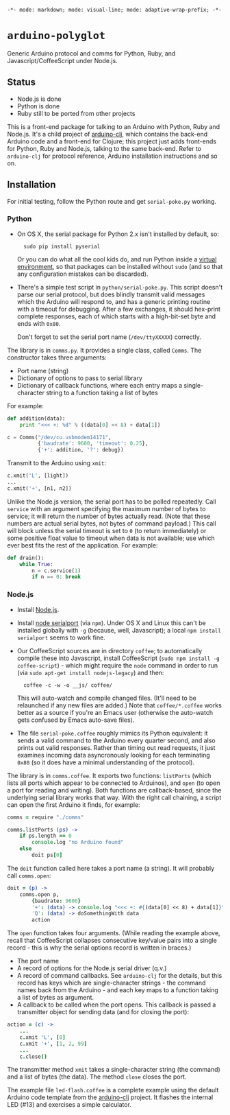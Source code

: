 `-*- mode: markdown; mode: visual-line; mode: adaptive-wrap-prefix; -*-`

# `arduino-polyglot`

Generic Arduino protocol and comms for Python, Ruby, and Javascript/CoffeeScript under Node.js.

## Status

- Node.js is done
- Python is done
- Ruby still to be ported from other projects

This is a front-end package for talking to an Arduino with Python, Ruby and Node.js. It's a child project of [arduino-clj](https://github.com/cassiel/arduino-clj), which contains the back-end Arduino code and a front-end for Clojure; this project just adds front-ends for Python, Ruby and Node.js, talking to the same back-end. Refer to `arduino-clj` for protocol reference, Arduino installation instructions and so on.

## Installation

For initial testing, follow the Python route and get `serial-poke.py` working.

### Python

- On OS X, the serial package for Python 2.x isn't installed by default, so:

        sudo pip install pyserial
        
  Or you can do what all the cool kids do, and run Python inside a [virtual environment](http://docs.python-guide.org/en/latest/dev/virtualenvs/), so that packages can be installed without `sudo` (and so that any configuration mistakes can be discarded).

- There's a simple test script in `python/serial-poke.py`. This script doesn't parse our serial protocol, but does blindly transmit valid messages which the Arduino will respond to, and has a generic printing routine with a timeout for debugging. After a few exchanges, it should hex-print complete responses, each of which starts with a high-bit-set byte and ends with `0x80`.

  Don't forget to set the serial port name (`/dev/ttyXXXXX`) correctly.
  
The library is in `comms.py`. It provides a single class, called `Comms`. The constructor takes three arguments:

- Port name (string)
- Dictionary of options to pass to serial library
- Dictionary of callback functions, where each entry maps a single-character string to a function taking a list of bytes

For example:

```python
def addition(data):
    print "<<< +: %d" % ((data[0] << 8) + data[1])

c = Comms("/dev/cu.usbmodem14171",
          {'baudrate': 9600, 'timeout': 0.25},
          {'+': addition, '?': debug})
```

Transmit to the Arduino using `xmit`:

```python
c.xmit('L', [light])
...
c.xmit('+', [n1, n2])
```

Unlike the Node.js version, the serial port has to be polled repeatedly. Call `service` with an argument specifying the maximum number of bytes to service; it will return the number of bytes actually read. (Note that these numbers are actual serial bytes, not bytes of command payload.) This call will block unless the serial timeout is set to `0` (to return immediately) or some positive float value to timeout when data is not available; use which ever best fits the rest of the application. For example:

```python
def drain():
    while True:
        n = c.service(1)
        if n == 0: break
```

### Node.js

- Install [Node.js](https://nodejs.org/).
- Install [node serialport](https://github.com/voodootikigod/node-serialport) (via `npm`). Under OS X and Linux this can't be installed globally with `-g` (because, well, Javascript); a local `npm install serialport` seems to work fine.
- Our CoffeeScript sources are in directory `coffee`; to automatically compile these into Javascript, install CoffeeScript (`sudo npm install -g coffee-script`) - which might require the `node` command in order to run (via `sudo apt-get install nodejs-legacy`) and then:

        coffee -c -w -o __js/ coffee/
        
  This will auto-watch and compile changed files. (It'll need to be relaunched if any new files are added.) Note that `coffee/*.coffee` works better as a source if you're an Emacs user (otherwise the auto-watch gets confused by Emacs auto-save files).
- The file `serial-poke.coffee` roughly mimics its Python equivalent: it sends a valid command to the Arduino every quarter second, and also prints out valid responses. Rather than timing out read requests, it just examines incoming data asyncronously looking for each terminating `0x80` (so it does have a minimal understanding of the protocol).

The library is in `comms.coffee`. It exports two functions: `listPorts` (which lists all ports which appear to be connected to Arduinos), and `open` (to open a port for reading and writing). Both functions are callback-based, since the underlying serial library works that way. With the right call chaining, a script can open the first Arduino it finds, for example:

```coffee
comms = require "./comms"

comms.listPorts (ps) ->
    if ps.length == 0
        console.log "no Arduino found"
    else
        doit ps[0]
```

The `doit` function called here takes a port name (a string). It will probably call `comms.open`:

```coffee
doit = (p) ->
    comms.open p,
        {baudrate: 9600}
        '+': (data) -> console.log "<<< +: #{(data[0] << 8) + data[1]}"
        'Q': (data) -> doSomethingWith data
        action
```

The `open` function takes four arguments. (While reading the example above, recall that CoffeeScript collapses consecutive key/value pairs into a single record - this is why the serial options record is written in braces.)

- The port name
- A record of options for the Node.js serial driver (q.v.)
- A record of command callbacks. See `arduino-clj` for the details, but this record has keys which are single-character strings - the command names back from the Arduino - and each key maps to a function taking a list of bytes as argument.
- A callback to be called when the port opens. This callback is passed a transmitter object for sending data (and for closing the port):

```coffee
action = (c) ->
    ...
    c.xmit 'L', [0]
    c.xmit '+', [1, 2, 99]
    ...
    c.close()
```

The transmitter method `xmit` takes a single-character string (the command) and a list of bytes (the data). The method `close` closes the port.

The example file `led-flash.coffee` is a complete example using the default Arduino code template from the [arduino-clj](https://github.com/cassiel/arduino-clj) project. It flashes the internal LED (#13) and exercises a simple calculator.

